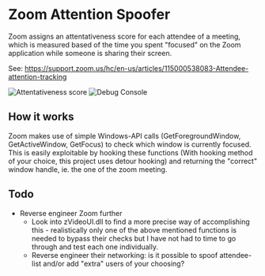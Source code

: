 # Zoom Attention Spoofer
Zoom assigns an attentativeness score for each attendee of a meeting, which is measured based of the time you spent "focused" on the Zoom application while someone is sharing their screen.

See: https://support.zoom.us/hc/en-us/articles/115000538083-Attendee-attention-tracking

![Attentativeness score](https://i.imgur.com/fXC8ATu.png)
![Debug Console](https://i.imgur.com/y2OoojH.png)

## How it works
Zoom makes use of simple Windows-API calls (GetForegroundWindow, GetActiveWindow, GetFocus) to check which window is currently focused.
This is easily exploitable by hooking these functions (With hooking method of your choice, this project uses detour hooking) and returning the "correct" window handle, ie. the one of the zoom meeting.

## Todo
* Reverse engineer Zoom further
	- Look into zVideoUI.dll to find a more precise way of accomplishing this - realistically only one of the above mentioned functions is needed to bypass their checks but I have not had to time to go through and test each one individually.
	- Reverse engineer their networking: is it possible to spoof attendee-list and/or add "extra" users of your choosing?
	
